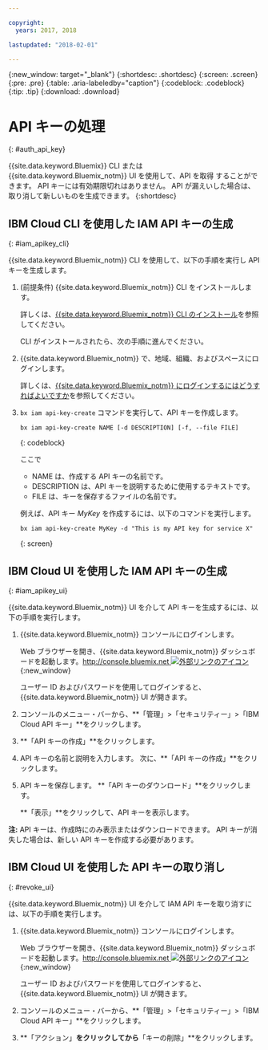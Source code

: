 ```yaml
---

copyright:
  years: 2017, 2018

lastupdated: "2018-02-01"

---
```


{:new_window: target="_blank"}
{:shortdesc: .shortdesc}
{:screen: .screen}
{:pre: .pre}
{:table: .aria-labeledby="caption"}
{:codeblock: .codeblock}
{:tip: .tip}
{:download: .download}


# API キーの処理
{: #auth_api_key}

{{site.data.keyword.Bluemix}} CLI または
{{site.data.keyword.Bluemix_notm}} UI を使用して、API を取得
することができます。 API キーには有効期限切れはありません。 API が漏えいした場合は、取り消して新しいものを生成できます。
{:shortdesc}

## IBM Cloud CLI を使用した IAM API キーの生成
{: #iam_apikey_cli}

{{site.data.keyword.Bluemix_notm}} CLI を使用して、以下の手順を実行し API キーを生成します。

1. (前提条件) {{site.data.keyword.Bluemix_notm}} CLI をインストールします。

   詳しくは、[{{site.data.keyword.Bluemix_notm}} CLI のインストール](/docs/services/cloud-monitoring/qa/cli_qa.html#cli_qa)を参照してください。
   
   CLI がインストールされたら、次の手順に進んでください。
	
2. {{site.data.keyword.Bluemix_notm}} で、地域、組織、およびスペースにログインします。 

    詳しくは、[{{site.data.keyword.Bluemix_notm}} にログインするにはどうすればよいですか](/docs/services/cloud-monitoring/qa/cli_qa.html#login)を参照してください。
 
3. `bx iam api-key-create` コマンドを実行して、API キーを作成します。

    ```
    bx iam api-key-create NAME [-d DESCRIPTION] [-f, --file FILE]
	```
	{: codeblock} 
	
	ここで
	
	* NAME は、作成する API キーの名前です。
	* DESCRIPTION は、API キーを説明するために使用するテキストです。
	* FILE は、キーを保存するファイルの名前です。
	
    例えば、API キー *MyKey* を作成するには、以下のコマンドを実行します。
	
	```
	bx iam api-key-create MyKey -d "This is my API key for service X" 
	```
	{: screen}
	
	
	
	
## IBM Cloud UI を使用した IAM API キーの生成
{: #iam_apikey_ui}

{{site.data.keyword.Bluemix_notm}} UI を介して API キーを生成するには、以下の手順を実行します。

1. {{site.data.keyword.Bluemix_notm}} コンソールにログインします。

    Web ブラウザーを開き、{{site.data.keyword.Bluemix_notm}} ダッシュボードを起動します。[http://console.bluemix.net ![外部リンクのアイコン](../../../icons/launch-glyph.svg "External link icon")](http://bluemix.net){:new_window}
	
	ユーザー ID およびパスワードを使用してログインすると、{{site.data.keyword.Bluemix_notm}} UI が開きます。

2. コンソールのメニュー・バーから、**「管理」>「セキュリティー」>「IBM Cloud API キー」**をクリックします。

3. **「API キーの作成」**をクリックします。

4. API キーの名前と説明を入力します。 次に、**「API キーの作成」**をクリックします。

5. API キーを保存します。 **「API キーのダウンロード」**をクリックします。

    **「表示」**をクリックして、API キーを表示します。  

**注:** API キーは、作成時にのみ表示またはダウンロードできます。 API キーが消失した場合は、新しい API キーを作成する必要があります。  


	
## IBM Cloud UI を使用した API キーの取り消し
{: #revoke_ui}
	
{{site.data.keyword.Bluemix_notm}} UI を介して IAM API キーを取り消すには、以下の手順を実行します。

1. {{site.data.keyword.Bluemix_notm}} コンソールにログインします。

    Web ブラウザーを開き、{{site.data.keyword.Bluemix_notm}} ダッシュボードを起動します。[http://console.bluemix.net ![外部リンクのアイコン](../../../icons/launch-glyph.svg
"External link icon")](http://bluemix.net){:new_window}
	
	ユーザー ID およびパスワードを使用してログインすると、{{site.data.keyword.Bluemix_notm}} UI が開きます。

2. コンソールのメニュー・バーから、**「管理」>「セキュリティー」>「IBM Cloud API キー」**をクリックします。

3. **「アクション」**をクリックしてから**「キーの削除」**をクリックします。





	

	
	
	
	
	
	

